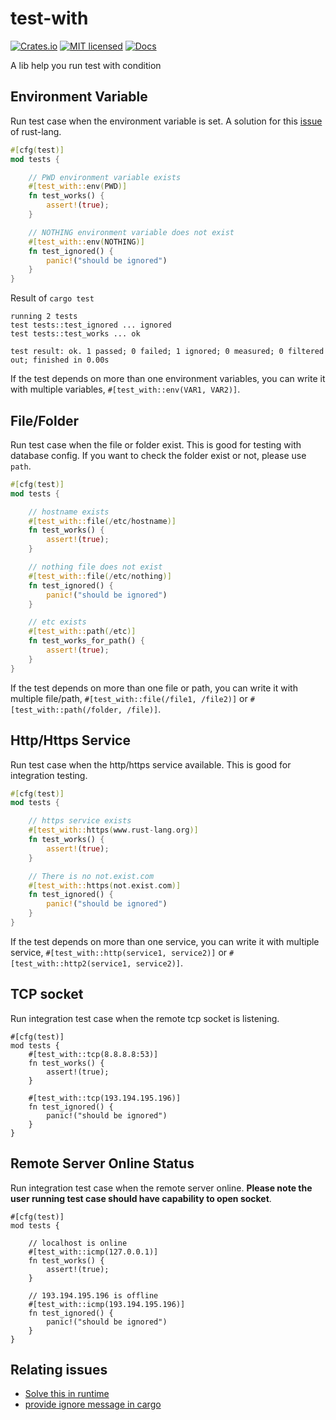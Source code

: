 # test-with
[![Crates.io][crates-badge]][crate-url]
[![MIT licensed][mit-badge]][mit-url]
[![Docs][doc-badge]][doc-url]

A lib help you run test with condition

## Environment Variable
Run test case when the environment variable is set.
A solution for this [issue][original-issue] of rust-lang.

```rust
#[cfg(test)]
mod tests {

    // PWD environment variable exists
    #[test_with::env(PWD)]
    fn test_works() {
        assert!(true);
    }

    // NOTHING environment variable does not exist
    #[test_with::env(NOTHING)]
    fn test_ignored() {
        panic!("should be ignored")
    }
}
```

Result of `cargo test`
```text
running 2 tests
test tests::test_ignored ... ignored
test tests::test_works ... ok

test result: ok. 1 passed; 0 failed; 1 ignored; 0 measured; 0 filtered out; finished in 0.00s
```

If the test depends on more than one environment variables,
you can write it with multiple variables, `#[test_with::env(VAR1, VAR2)]`.

## File/Folder
Run test case when the file or folder exist.  This is good for testing with database config.
If you want to check the folder exist or not, please use `path`.

```rust
#[cfg(test)]
mod tests {

    // hostname exists
    #[test_with::file(/etc/hostname)]
    fn test_works() {
        assert!(true);
    }

    // nothing file does not exist
    #[test_with::file(/etc/nothing)]
    fn test_ignored() {
        panic!("should be ignored")
    }

    // etc exists
    #[test_with::path(/etc)]
    fn test_works_for_path() {
        assert!(true);
    }
}
```

If the test depends on more than one file or path,
you can write it with multiple file/path,
`#[test_with::file(/file1, /file2)]` or `#[test_with::path(/folder, /file)]`.

## Http/Https Service
Run test case when the http/https service available.  This is good for integration testing.

```rust
#[cfg(test)]
mod tests {

    // https service exists
    #[test_with::https(www.rust-lang.org)]
    fn test_works() {
        assert!(true);
    }

    // There is no not.exist.com
    #[test_with::https(not.exist.com)]
    fn test_ignored() {
        panic!("should be ignored")
    }
}
```

If the test depends on more than one service,
you can write it with multiple service,
`#[test_with::http(service1, service2)]` or `#[test_with::http2(service1, service2)]`.

## TCP socket
Run integration test case when the remote tcp socket is listening.

```
#[cfg(test)]
mod tests {
    #[test_with::tcp(8.8.8.8:53)]
    fn test_works() {
        assert!(true);
    }

    #[test_with::tcp(193.194.195.196)]
    fn test_ignored() {
        panic!("should be ignored")
    }
}
```

## Remote Server Online Status
Run integration test case when the remote server online.
**Please note the user running test case should have capability to open socket**.

```
#[cfg(test)]
mod tests {

    // localhost is online
    #[test_with::icmp(127.0.0.1)]
    fn test_works() {
        assert!(true);
    }

    // 193.194.195.196 is offline
    #[test_with::icmp(193.194.195.196)]
    fn test_ignored() {
        panic!("should be ignored")
    }
}
```

## Relating issues
* [Solve this in runtime][original-issue]
* [provide ignore message in cargo][rust-pre-rfc]

[crates-badge]: https://img.shields.io/crates/v/test-with.svg
[crate-url]: https://crates.io/crates/test-with
[mit-badge]: https://img.shields.io/badge/license-MIT-blue.svg
[mit-url]: https://github.com/yanganto/test-with/blob/readme/LICENSE
[doc-badge]: https://img.shields.io/badge/docs-rs-orange.svg
[doc-url]: https://docs.rs/test-with/latest/test_with/
[original-issue]: https://github.com/rust-lang/rust/issues/68007
[rust-pre-rfc]: https://internals.rust-lang.org/t/pre-rfc-provide-ignore-message-when-the-test-ignored/15904
